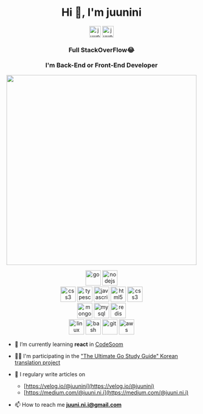 <h1 align="center">Hi 👋, I'm juunini</h1>

<p align="center">
<a href="https://velog.io/@juunini" target="blank"><img align="center" src="https://static.velog.io/favicon.ico" alt="juunini1" height="30" width="30" /></a>
<a href="https://fb.com/juuni.ni.i" target="blank"><img align="center" src="https://cdn.jsdelivr.net/npm/simple-icons@3.0.1/icons/facebook.svg" alt="juuni.ni.i" height="30" width="30" /></a>
</p>

<h3 align="center">Full StackOverFlow😂<br><br>I'm Back-End or Front-End Developer</h3>

<!--<p align="left"> <img src="https://komarev.com/ghpvc/?username=juunini" alt="juunini" /> </p>-->

<p align="center"><img src="https://i.imgur.com/oxvOVQq.jpg" alt="" width="500" /></p>

<p align="center">
  <img src="https://devicons.github.io/devicon/devicon.git/icons/go/go-original.svg" alt="go" width="40" height="40"/> 
  <img src="https://devicons.github.io/devicon/devicon.git/icons/nodejs/nodejs-original-wordmark.svg" alt="nodejs" width="40" height="40"/> 
  <br>
  
  <img src="https://devicons.github.io/devicon/devicon.git/icons/react/react-original-wordmark.svg" alt="css3" width="40" height="40"/>
  <img src="https://devicons.github.io/devicon/devicon.git/icons/typescript/typescript-original.svg" alt="typescript" width="40" height="40"/>
  <img src="https://devicons.github.io/devicon/devicon.git/icons/javascript/javascript-original.svg" alt="javascript" width="40" height="40"/> 
  <img src="https://devicons.github.io/devicon/devicon.git/icons/html5/html5-original-wordmark.svg" alt="html5" width="40" height="40"/> 
  <img src="https://devicons.github.io/devicon/devicon.git/icons/css3/css3-original-wordmark.svg" alt="css3" width="40" height="40"/> 
  <br>
  
  <img src="https://devicons.github.io/devicon/devicon.git/icons/mongodb/mongodb-original-wordmark.svg" alt="mongodb" width="40" height="40"/> 
  <img src="https://devicons.github.io/devicon/devicon.git/icons/mysql/mysql-original-wordmark.svg" alt="mysql" width="40" height="40"/> 
  <img src="https://devicons.github.io/devicon/devicon.git/icons/redis/redis-original-wordmark.svg" alt="redis" width="40" height="40"/> 
  <br>
  
  <img src="https://devicons.github.io/devicon/devicon.git/icons/linux/linux-original.svg" alt="linux" width="40" height="40"/> 
  <img src="https://www.vectorlogo.zone/logos/gnu_bash/gnu_bash-icon.svg" alt="bash" width="40" height="40"/> 
  <img src="https://www.vectorlogo.zone/logos/git-scm/git-scm-icon.svg" alt="git" width="40" height="40"/> 
  <img src="https://devicons.github.io/devicon/devicon.git/icons/amazonwebservices/amazonwebservices-original-wordmark.svg" alt="aws" width="40" height="40"/> 
</p>

<!-- - 🤝 I’m currently working in [FETCHING CO., Ltd.](http://fetching.co.kr/) -->

- 🌱 I’m currently learning **react** in [CodeSoom](https://www.codesoom.com/)

- 👨‍💻 I'm participating in the ["The Ultimate Go Study Guide" Korean translation project](https://github.com/ultimate-go-korean/translation)

- 📝 I regulary write articles on
  - [https://velog.io/@juunini](https://velog.io/@juunini)
  - [https://medium.com/@juuni.ni.i](https://medium.com/@juuni.ni.i)

- 📫 How to reach me **juuni.ni.i@gmail.com**

<!--<p align="center"><img align="center" src="https://github-readme-stats.vercel.app/api/top-langs/?username=juunini&layout=compact&hide=html" alt="juunini" /></p>-->

<!--<p align="center">&nbsp;<img align="center" src="https://github-readme-stats.vercel.app/api?username=juunini&show_icons=true" alt="juunini" /></p>-->
